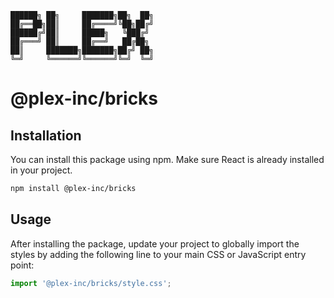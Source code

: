 ```ascii
██████╗ ██╗     ███████╗██╗  ██╗
██╔══██╗██║     ██╔════╝╚██╗██╔╝
██████╔╝██║     █████╗   ╚███╔╝ 
██╔═══╝ ██║     ██╔══╝   ██╔██╗ 
██║     ███████╗███████╗██╔╝ ██╗
╚═╝     ╚══════╝╚══════╝╚═╝  ╚═╝
```

# @plex-inc/bricks

## Installation

You can install this package using npm. Make sure React is already installed in your project.

```bash
npm install @plex-inc/bricks
```

## Usage

After installing the package, update your project to globally import the styles by adding the following line to your main CSS or JavaScript entry point:

```javascript
import '@plex-inc/bricks/style.css';
```